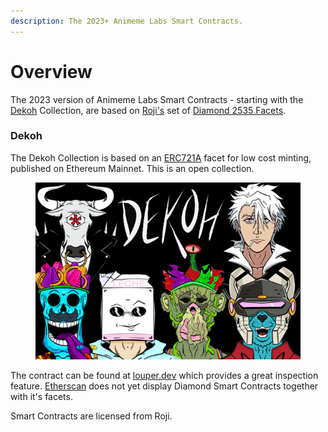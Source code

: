 ```yaml
---
description: The 2023+ Animeme Labs Smart Contracts.
---
```


# Overview

The 2023 version of Animeme Labs Smart Contracts - starting with the [Dekoh](https://opensea.io/collection/dekoh) Collection, are based on [Roji's](https://roji.io) set of [Diamond 2535 Facets](https://eips.ethereum.org/EIPS/eip-2535).&#x20;

### Dekoh

The Dekoh Collection is based on an [ERC721A](https://www.erc721a.org/) facet for low cost minting, published on Ethereum Mainnet. This is an open collection.

<figure><img src="../.gitbook/assets/600x400_Featured_Dekoh_2.png" alt=""><figcaption></figcaption></figure>

The contract can be found at [louper.dev](https://louper.dev/diamond/0x11b2164DDf1C3c0a420cEaD050d422B26530d11C?network=mainnet) which provides a great inspection feature. [Etherscan](https://etherscan.io/address/0x11b2164DDf1C3c0a420cEaD050d422B26530d11C) does not yet display Diamond Smart Contracts together with it's facets.

Smart Contracts are licensed from Roji.




